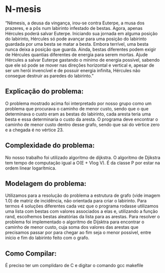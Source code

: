 # N-mesis
“Nêmesis, a deusa da vingança, irou-se contra Euterpe, a musa dos prazeres, e a pôs
num labirinto infestado de bestas. Agora, apenas Hércules poderá salvar Euterpe. Iniciando sua
jornada em alguma posição do labirinto, Hércules só pode avançar para uma posição do
labirinto guardada por uma besta se matar a besta. Embora terrível, uma besta nunca deixa a
posição que guarda. Ainda, bestas diferentes podem exigir de Hércules quantias diferentes de
energia para serem mortas. Ajude Hércules a salvar Euterpe gastando o mínimo de energia
possível, sabendo que ele só pode se mover nas direções horizontal e vertical e, apesar de ser
um herói invencível e de possuir energia infinita, Hércules não consegue destruir as paredes do
labirinto.”

## Explicação do problema:
O problema mostrado acima foi interpretado por nosso
grupo como um problema que procurava o caminho de menor custo, sendo que o que
determinava o custo eram as bestas do labirinto, cada aresta teria uma besta e essa determinaria o
custo da aresta. O programa deve encontrar o caminho de menor custo dentro desse grafo, sendo
que sai do vértice zero e a chegada é no vértice 23.

## Complexidade do problema:
No nosso trabalho foi utilizado algoritmo de dijkstra. O
algoritmo de Djikstra tem tempo de computação igual a O(E + Vlog V). É da classe P por estar
na ordem linear logarítmica.

## Modelagem do problema: 
Utilizamos para a resolução do problema a estrutura de
grafo (vide imagem 1.0) de matriz de incidência, não orientada para criar o labirinto. Para termos
4
soluções diferentes cada vez que o programa rodasse utilizamos uma lista com bestas com
valores associados a elas e, utilizando a função rand, escolhemos bestas aleatórias da lista para as
arestas. Para resolver o problema foi implementado o algoritmo de Dijsktra para encontrar o
caminho de menor custo, cuja soma dos valores das arestas que precisamos passar por para
chegar ao fim seja o menor possível, entre início e fim do labirinto feito com o grafo.

## Como Compilar:
É preciso ter um complidaro de C e digitar o comando gcc makefile
